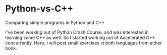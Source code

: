 # Python-vs-C++
Comparing simple programs in Python and C++

I've been working out of Python Crash Course, and was interested in learning some C++ as well.
So I started working out of Accelerated C++ concurrently.
Here, I will post small exercises in both languages from either book.
